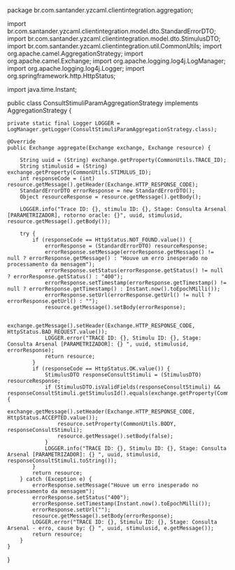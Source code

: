 package br.com.santander.yzcaml.clientintegration.aggregation;

import br.com.santander.yzcaml.clientintegration.model.dto.StandardErrorDTO;
import br.com.santander.yzcaml.clientintegration.model.dto.StimulusDTO;
import br.com.santander.yzcaml.clientintegration.util.CommonUtils;
import org.apache.camel.AggregationStrategy;
import org.apache.camel.Exchange;
import org.apache.logging.log4j.LogManager;
import org.apache.logging.log4j.Logger;
import org.springframework.http.HttpStatus;

import java.time.Instant;

public class ConsultStimuliParamAggregationStrategy implements AggregationStrategy {

    private static final Logger LOGGER = LogManager.getLogger(ConsultStimuliParamAggregationStrategy.class);

    @Override
    public Exchange aggregate(Exchange exchange, Exchange resource) {

        String uuid = (String) exchange.getProperty(CommonUtils.TRACE_ID);
        String stimulusid = (String) exchange.getProperty(CommonUtils.STIMULUS_ID);
        int responseCode = (int) resource.getMessage().getHeader(Exchange.HTTP_RESPONSE_CODE);
        StandardErrorDTO errorResponse = new StandardErrorDTO();
        Object resourceResponse = resource.getMessage().getBody();

        LOGGER.info("Trace ID: {}, stimulu ID: {}, Stage: Consulta Arsenal [PARAMETRIZADOR], rotorno oracle: {}", uuid, stimulusid, resource.getMessage().getBody());

        try {
            if (responseCode == HttpStatus.NOT_FOUND.value()) {
                errorResponse = (StandardErrorDTO) resourceResponse;
                errorResponse.setMessage(errorResponse.getMessage() != null ? errorResponse.getMessage() : "Houve um erro inesperado no processamento da mensagem");
                errorResponse.setStatus(errorResponse.getStatus() != null ? errorResponse.getStatus() : "400");
                errorResponse.setTimestamp(errorResponse.getTimestamp() != null ? errorResponse.getTimestamp() : Instant.now().toEpochMilli());
                errorResponse.setUrl(errorResponse.getUrl() != null ? errorResponse.getUrl() : "");
                resource.getMessage().setBody(errorResponse);

                exchange.getMessage().setHeader(Exchange.HTTP_RESPONSE_CODE, HttpStatus.BAD_REQUEST.value());
                LOGGER.error("TRACE ID: {}, Stimulu ID: {}, Stage: Consulta Arsenal [PARAMETRIZADOR]: {} ", uuid, stimulusid, errorResponse);
                return resource;
            }
            if (responseCode == HttpStatus.OK.value()) {
                StimulusDTO responseConsultStimuli = (StimulusDTO) resourceResponse;
                if (StimulusDTO.isValidFields(responseConsultStimuli) && responseConsultStimuli.getStimulusId().equals(exchange.getProperty(CommonUtils.STIMULUS_ID))) {
                    exchange.getMessage().setHeader(Exchange.HTTP_RESPONSE_CODE, HttpStatus.ACCEPTED.value());
                    resource.setProperty(CommonUtils.BODY, responseConsultStimuli);
                    resource.getMessage().setBody(false);
                }
                LOGGER.info("TRACE ID: {}, Stimulu ID: {}, Stage: Consulta Arsenal [PARAMETRIZADOR]: {} ", uuid, stimulusid, responseConsultStimuli.toString());
            }
            return resource;
        } catch (Exception e) {
            errorResponse.setMessage("Houve um erro inesperado no processamento da mensagem");
            errorResponse.setStatus("400");
            errorResponse.setTimestamp(Instant.now().toEpochMilli());
            errorResponse.setUrl("");
            resource.getMessage().setBody(errorResponse);
            LOGGER.error("TRACE ID: {}, Stimulu ID: {}, Stage: Consulta Arsenal - erro, cause by: {} ", uuid, stimulusid, e.getMessage());
            return resource;
        }
    }
}
